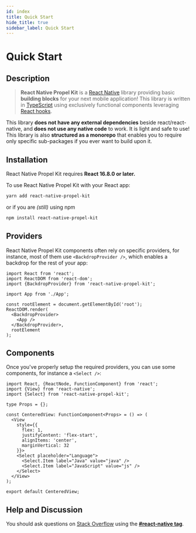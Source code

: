 ```yaml
---
id: index
title: Quick Start
hide_title: true
sidebar_label: Quick Start
---
```


# Quick Start

## Description

> **React Native Propel Kit** is a [React Native](https://facebook.github.io/react-native/) library providing basic **building blocks** for your next mobile application! This library is written in [TypeScript](https://www.typescriptlang.org/) using exclusively functional components leveraging [React hooks](https://reactjs.org/docs/hooks-intro.html).

This library **does not have any external dependencies** beside react/react-native, and **does not use any native code** to work. It is light and safe to use! This library is also **structured as a monorepo** that enables you to require only specific sub-packages if you ever want to build upon it.

## Installation

React Native Propel Kit requires **React 16.8.0 or later.**

To use React Native Propel Kit with your React app:

```bash
yarn add react-native-propel-kit
```

or if you are _(still)_ using npm

```bash
npm install react-native-propel-kit
```

## Providers

React Native Propel Kit components often rely on specific providers, for instance, most of them use `<BackdropProvider />`, which enables a backdrop for the rest of your app:

```tsx
import React from 'react';
import ReactDOM from 'react-dom';
import {BackdropProvider} from 'react-native-propel-kit';

import App from './App';

const rootElement = document.getElementById('root');
ReactDOM.render(
  <BackdropProvider>
    <App />
  </BackdropProvider>,
  rootElement
);
```

## Components

Once you've properly setup the required providers, you can use some components, for instance a `<Select />`:

```tsx
import React, {ReactNode, FunctionComponent} from 'react';
import {View} from 'react-native';
import {Select} from 'react-native-propel-kit';

type Props = {};

const CenteredView: FunctionComponent<Props> = () => (
  <View
    style={{
      flex: 1,
      justifyContent: 'flex-start',
      alignItems: 'center',
      marginVertical: 32
    }}>
    <Select placeholder="Language">
      <Select.Item label="Java" value="java" />
      <Select.Item label="JavaScript" value="js" />
    </Select>
  </View>
);

export default CenteredView;
```

## Help and Discussion

You should ask questions on [Stack Overflow](https://stackoverflow.com) using the **[#react-native tag](https://stackoverflow.com/questions/tagged/react-native)**.
